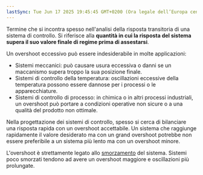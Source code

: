 ```yaml
---
lastSync: Tue Jun 17 2025 19:45:45 GMT+0200 (Ora legale dell’Europa centrale)
---
```

Termine che si incontra spesso nell'analisi della risposta transitoria di una sistema di controllo. Si riferisce alla **quantità in cui la risposta del sistema supera il suo valore finale di regime prima di assestarsi**.

Un overshoot eccessivo può essere indesiderabile in molte applicazioni:
- Sistemi meccanici: può causare usura eccessiva o danni se un maccanismo supera troppo la sua posizione finale.
- Sistemi di controllo della temperatura: oscillazioni eccessive della temperatura possono essere dannose per i processi o le apparecchiature.
- Sistemi di controllo di processo: in chimica o in altri processi industriali, un overshoot può portare a condizioni operative non sicure o a una qualità del prodotto non ottimale.

Nella progettazione dei sistemi di controllo, spesso si cerca di bilanciare una risposta rapida con un overshoot accettabile. Un sistema che raggiunge rapidamente il valore desiderato ma con un grand overshoot potrebbe non essere preferibile a un sistema più lento ma con un overshoot minore.

L'overshoot è strettamente legato allo [smorzamento](Smorzamento.md) del sistema. Sistemi poco smorzati tendono ad avere un overshoot maggiore e oscillazioni più prolungate.